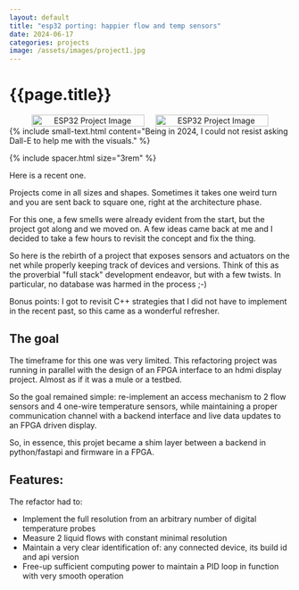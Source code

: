 ```yaml
---
layout: default
title: "esp32 porting: happier flow and temp sensors"
date: 2024-06-17
categories: projects
image: /assets/images/project1.jpg
---
```


# {{page.title}}

<div style="display: flex; justify-content: center; gap: 20px; flex-wrap: wrap;">
  <div style="flex: 1; text-align: center; max-width: 40%;">
    <img src="{{ '/assets/images/project1-dalle.webp' | relative_url }}" 
         alt="ESP32 Project Image" style="width: 100%; height: auto;">
  </div>
  <div style="flex: 1; text-align: center; max-width: 40%;">
    <img src="{{ '/assets/images/project1b.webp' | relative_url }}" 
         alt="ESP32 Project Image" style="width: 100%; height: auto;">
  </div>
</div>
{% include small-text.html content="Being in 2024, I could not resist
asking Dall-E to help me with the visuals." %}

{% include spacer.html size="3rem" %}

Here is a recent one.

Projects come in all sizes and shapes. Sometimes it takes one weird turn
and you are sent back to square one, right at the architecture phase.

For this one, a few smells were already evident from the start, but the
project got along and we moved on. A few ideas came back at me and I
decided to take a few hours to revisit the concept and fix the thing.

So here is the rebirth of a project that exposes sensors and actuators
on the net while properly keeping track of devices and versions. Think
of this as the proverbial "full stack" development endeavor, but with
a few twists. In particular, no database was harmed in the process ;-)

Bonus points: I got to revisit C++ strategies that I did not have to
implement in the recent past, so this came as a wonderful refresher.

## The goal

The timeframe for this one was very limited. This refactoring project
was running in parallel with the design of an FPGA interface to an hdmi
display project. Almost as if it was a mule or a testbed.

So the goal remained simple: re-implement an access mechanism to 2 flow
sensors and 4 one-wire temperature sensors, while maintaining a proper
communication channel with a backend interface and live data updates to
an FPGA driven display.

So, in essence, this projet became a shim layer between a backend in
python/fastapi and firmware in a FPGA.

## Features:

The refactor had to:

- Implement the full resolution from an arbitrary number of digital temperature probes
- Measure 2 liquid flows with constant minimal resolution
- Maintain a very clear identification of: any connected device, its build id and api version
- Free-up sufficient computing power to maintain a PID loop in function with very smooth operation

